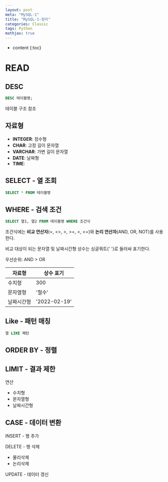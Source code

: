 ```yaml
---
layout: post
meta: "MySQL-1"
title: "MySQL-1-정리"
categories: Classic
tags: Python
mathjax: true
---
```


* content
{:toc}
# READ

## DESC

```sql
DESC 테이블명;
```

테이블 구조 참조

## 자료형

- **INTEGER**: 정수형
- **CHAR**: 고정 길이 문자열
- **VARCHAR**: 가변 길이 문자열
- **DATE**: 날짜형
- **TIME**: 

## SELECT - 열 조회

```sql
SELECT * FROM 테이블명
```

## WHERE - 검색 조건

```sql
SELECT 열1, 열2 FROM 테이블명 WHERE 조건식
```

조건식에는 **비교 연산자**(=, <>, >, >=, <, <=)와 **논리 연산자**(AND, OR, NOT)를 사용한다. 

비교 대상이 되는 문자열 및 날짜시간형 상수는 싱글쿼트(' ')로 둘러싸 표기한다.

우선순위: AND > OR

| 자료형     | 상수 표기    |
| ---------- | ------------ |
| 수치형     | 300          |
| 문자열형   | '철수'       |
| 날짜시간형 | '2022-02-19' |

## Like - 패턴 매칭

```sql
열 LIKE 패턴
```



## ORDER BY - 정렬

## LIMIT - 결과 제한

연산

- 수치형
- 문자열형
- 날짜시간형



## CASE - 데이터 변환

INSERT - 행 추가

DELETE - 행 삭제

- 물리삭제
- 논리삭제

UPDATE - 데이터 갱신

